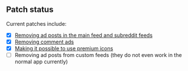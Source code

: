 ## Patch status

Current patches include:

- [x] [Removing ad posts in the main feed and subreddit feeds](https://github.com/Blatzar/Redited/blob/master/patches/ad_posts.md)
- [x] [Removing comment ads](https://github.com/Blatzar/Redited/blob/master/patches/comment_ads.md) 
- [x] [Making it possible to use premium icons](https://github.com/Blatzar/Redited/blob/master/patches/premium_icons.md)
- [ ] Removing ad posts from custom feeds (they do not even work in the normal app currently)  
